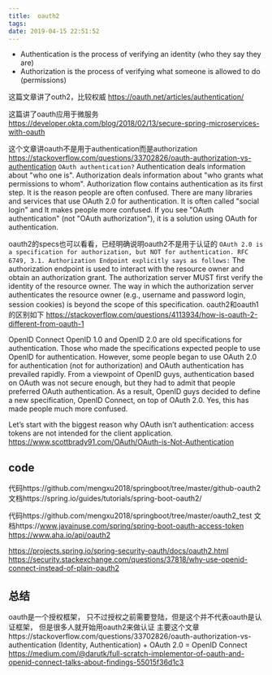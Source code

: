 ```yaml
---
title:  oauth2
tags:
date: 2019-04-15 22:51:52
---
```


- Authentication is the process of verifying an identity (who they say they are)
- Authorization is the process of verifying what someone is allowed to do (permissions)


这篇文章讲了outh2，比较权威
https://oauth.net/articles/authentication/

这篇讲了oauth应用于微服务
https://developer.okta.com/blog/2018/02/13/secure-spring-microservices-with-oauth

这个文章讲oauth不是用于authentication而是authorization
https://stackoverflow.com/questions/33702826/oauth-authorization-vs-authentication
`OAuth authentication?`
Authentication deals information about "who one is". Authorization deals information about "who grants what permissions to whom". Authorization flow contains authentication as its first step. It is the reason people are often confused.
There are many libraries and services that use OAuth 2.0 for authentication. It is often called "social login" and It makes people more confused. If you see "OAuth authentication" (not "OAuth authorization"), it is a solution using OAuth for authentication.


oauth2的specs也可以看看，已经明确说明oauth2不是用于认证的
`OAuth 2.0 is a specification for authorization, but NOT for authentication. RFC 6749, 3.1. Authorization Endpoint explicitly says as follows:`
The authorization endpoint is used to interact with the resource owner and obtain an authorization grant. The authorization server MUST first verify the identity of the resource owner. The way in which the authorization server authenticates the resource owner (e.g., username and password login, session cookies) is beyond the scope of this specification.
oauth2和oauth1的区别如下
https://stackoverflow.com/questions/4113934/how-is-oauth-2-different-from-oauth-1


OpenID Connect
OpenID 1.0 and OpenID 2.0 are old specifications for authentication. Those who made the specifications expected people to use OpenID for authentication. However, some people began to use OAuth 2.0 for authentication (not for authorization) and OAuth authentication has prevailed rapidly.
From a viewpoint of OpenID guys, authentication based on OAuth was not secure enough, but they had to admit that people preferred OAuth authentication. As a result, OpenID guys decided to define a new specification, OpenID Connect, on top of OAuth 2.0.
Yes, this has made people much more confused.


Let’s start with the biggest reason why OAuth isn’t authentication: access tokens are not intended for the client application.
https://www.scottbrady91.com/OAuth/OAuth-is-Not-Authentication

## code
代码https://github.com/mengxu2018/springboot/tree/master/github-oauth2
文档https://spring.io/guides/tutorials/spring-boot-oauth2/

代码https://github.com/mengxu2018/springboot/tree/master/oauth2_test
文档https://www.javainuse.com/spring/spring-boot-oauth-access-token
https://www.aha.io/api/oauth2

https://projects.spring.io/spring-security-oauth/docs/oauth2.html
https://security.stackexchange.com/questions/37818/why-use-openid-connect-instead-of-plain-oauth2

## 总结
oauth是一个授权框架， 只不过授权之前需要登陆，但是这个并不代表oauth是认证框架，
但是很多人就开始用oauth2来做认证
主要这个文章https://stackoverflow.com/questions/33702826/oauth-authorization-vs-authentication
(Identity, Authentication) + OAuth 2.0 = OpenID Connect
https://medium.com/@darutk/full-scratch-implementor-of-oauth-and-openid-connect-talks-about-findings-55015f36d1c3



